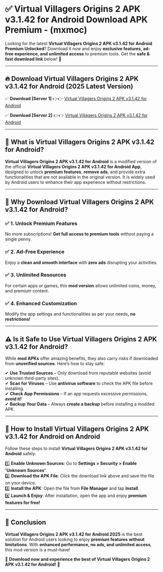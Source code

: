 
# ✅ Virtual Villagers Origins 2 APK v3.1.42 for Android Download APK Premium -  (mxmoc) 

Looking for the latest **Virtual Villagers Origins 2 APK v3.1.42 for Android Premium Unlocked**? Download it now and enjoy **exclusive features, ad-free experience, and unlimited access** to premium tools. Get the **safe & fast download link** below! 🚀

---

## 🔥 Download Virtual Villagers Origins 2 APK v3.1.42 for Android (2025 Latest Version)

✅ **Download [Server 1]** 👉👉 [Virtual Villagers Origins 2 APK v3.1.42 for Android ](https://apkcomod.com?title=Virtual_Villagers_Origins_2_APK_v3.1.42_for_Android)  

✅ **Download [Server 2]** 👉👉 [Virtual Villagers Origins 2 APK v3.1.42 for Android ](https://apkcomod.com?title=Virtual_Villagers_Origins_2_APK_v3.1.42_for_Android)  


---

## 📌 What is Virtual Villagers Origins 2 APK v3.1.42 for Android?

**Virtual Villagers Origins 2 APK v3.1.42 for Android** is a modified version of the official **Virtual Villagers Origins 2 APK v3.1.42 for Android App**, designed to unlock **premium features**, **remove ads**, and provide extra functionalities that are not available in the original version. It is widely used by Android users to enhance their app experience without restrictions.

---

## 🌟 Why Download Virtual Villagers Origins 2 APK v3.1.42 for Android?

### ✅ 1. Unlock Premium Features
No more subscriptions! **Get full access to premium tools** without paying a single penny.

### ✅ 2. Ad-Free Experience
Enjoy a **clean and smooth interface** with **zero ads** disrupting your activities.

### ✅ 3. Unlimited Resources
For certain apps or games, this **mod version** allows unlimited coins, money, and premium content.

### ✅ 4. Enhanced Customization
Modify the app settings and functionalities as per your needs, **no restrictions!**

---

## ⚠️ Is it Safe to Use Virtual Villagers Origins 2 APK v3.1.42 for Android?

While **mod APKs** offer amazing benefits, they also carry risks if downloaded from **unverified sources**. Here’s how to stay safe:

✔ **Use Trusted Sources** – Only download from reputable websites (avoid unknown third-party sites).  
✔ **Scan for Viruses** – Use **antivirus software** to check the APK file before installing.  
✔ **Check App Permissions** – If an app requests excessive permissions, **avoid it!**  
✔ **Backup Your Data** – Always **create a backup** before installing a modded APK.

---

## 📲 How to Install Virtual Villagers Origins 2 APK v3.1.42 for Android on Android

Follow these steps to install **Virtual Villagers Origins 2 APK v3.1.42 for Android** safely:

1️⃣ **Enable Unknown Sources**: Go to **Settings > Security > Enable 'Unknown Sources'**.  
2️⃣ **Download the APK File**: Click the download link above and save the file on your device.  
3️⃣ **Install the APK**: Open the file from **File Manager** and tap **Install**.  
4️⃣ **Launch & Enjoy**: After installation, open the app and enjoy **premium features for free!**

---

## 🚀 Conclusion

**Virtual Villagers Origins 2 APK v3.1.42 for Android 2025** is the best solution for Android users looking to enjoy **premium features without limitations**. With **enhanced performance, no ads, and unlimited access**, this mod version is a must-have!

🔻 **Download now and experience the best of Virtual Villagers Origins 2 APK v3.1.42 for Android!** 🔻

